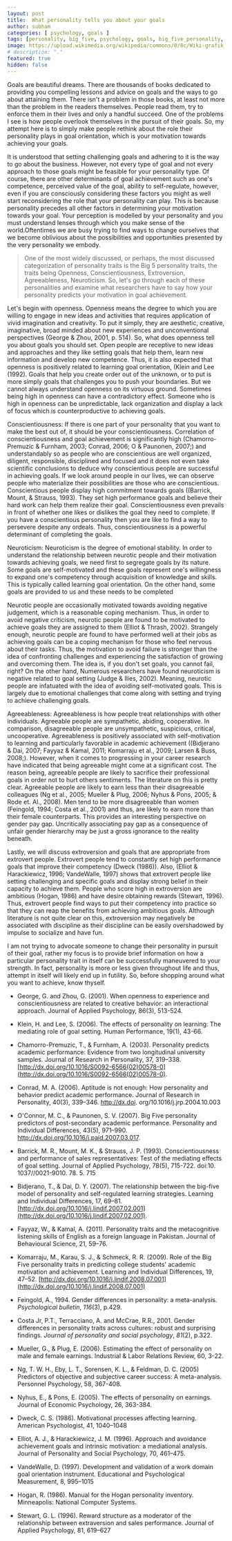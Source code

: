 ```yaml
---
layout: post
title:  What personality tells you about your goals
author: subham
categories: [ psychology, goals ]
tags: [personality, big_five, psychology, goals, big_five_personality, OCEAN Modal ]
image: https://upload.wikimedia.org/wikipedia/commons/0/0c/Wiki-grafik_peats-de_big_five_ENG.png
# description: "."
featured: true
hidden: false
---
```

Goals are beautiful dreams. There are thousands of books dedicated to providing you compelling lessons and advice on goals and the ways to go about attaining them. There isn&#39;t a problem in those books, at least not more than the problem in the readers themselves. People read them, try to enforce them in their lives and only a handful succeed. One of the problems I see is how people overlook themselves in the pursuit of their goals. So, my attempt here is to simply make people rethink about the role their personality plays in goal orientation, which is your motivation towards achieving your goals.

 It is understood that setting challenging goals and adhering to it is the way to go about the business. However, not every type of goal and not every approach to those goals might be feasible for your personality type. Of course, there are other determinants of goal achievement such as one&#39;s competence, perceived value of the goal, ability to self-regulate, however, even if you are consciously considering these factors you might as well start reconsidering the role that your personality can play. This is because personality precedes all other factors in determining your motivation towards your goal. Your perception is modelled by your personality and you must understand lenses through which you make sense of the world.Oftentimes we are busy trying to find ways to change ourselves that we become oblivious about the possibilities and opportunities presented by the very personality we embody.

> One of the most widely discussed, or perhaps, the most discussed categorization of personality traits is the Big 5 personality traits, the traits being Openness, Conscientiousness, Extroversion, Agreeableness, Neuroticism. So, let&#39;s go through each of these personalities and examine what researchers have to say how your personality predicts your motivation in goal achievement.

Let&#39;s begin with openness. Openness means the degree to which you are willing to engage in new ideas and activities that requires application of vivid imagination and creativity. To put it simply, they are aesthetic, creative, imaginative, broad minded about new experiences and unconventional perspectives (George &amp; Zhou, 2001, p. 514). So, what does openness tell you about goals you should set. Open people are receptive to new ideas and approaches and they like setting goals that help them, learn new information and develop new competence. Thus, it is also expected that openness is positively related to learning goal orientation, (Klein and Lee (1992). Goals that help you create order out of the unknown, or to put is more simply goals that challenges you to push your boundaries. But we cannot always understand openness on its virtuous ground. Sometimes being high in openness can have a contradictory effect. Someone who is high in openness can be unpredictable, lack organization and display a lack of focus which is counterproductive to achieving goals.

Conscientiousness: If there is one part of your personality that you want to make the best out of, it should be your conscientiousness. Correlation of conscientiousness and goal achievement is significantly high (Chamorro-Premuzic &amp; Furnham, 2003; Conrad, 2006; O &amp; Paunonen, 2007;) and understandably so as people who are conscientious are well organized, diligent, responsible, disciplined and focused and it does not even take scientific conclusions to deduce why conscientious people are successful in achieving goals. If we look around people in our lives, we can observe people who materialize their possibilities are those who are conscientious. Conscientious people display high commitment towards goals ((Barrick, Mount, &amp; Strauss, 1993). They set high performance goals and believe their hard work can help them realize their goal. Conscientiousness even prevails in front of whether one likes or dislikes the goal they need to complete. If you have a conscientious personality then you are like to find a way to persevere despite any ordeals. Thus, conscientiousness is a powerful determinant of completing the goals.

Neuroticism: Neuroticism is the degree of emotional stability. In order to understand the relationship between neurotic people and their motivation towards achieving goals, we need first to segregate goals by its nature. Some goals are self-motivated and these goals represent one&#39;s willingness to expand one&#39;s competency through acquisition of knowledge and skills. This is typically called learning goal orientation. On the other hand, some goals are provided to us and these needs to be completed

 Neurotic people are occasionally motivated towards avoiding negative judgement, which is a reasonable coping mechanism. Thus, in order to avoid negative criticism, neurotic people are found to be motivated to achieve goals they are assigned to them (Elliot &amp; Thrash, 2002). Strangely enough, neurotic people are found to have performed well at their jobs as achieving goals can be a coping mechanism for those who feel nervous about their tasks.  Thus, the motivation to avoid failure is stronger than the idea of confronting challenges and experiencing the satisfaction of growing and overcoming them.  The idea is, if you don&#39;t set goals, you cannot fail, right? On the other hand, Numerous researchers have found neuroticism is negative related to goal setting (Judge &amp; Ilies, 2002). Meaning, neurotic people are infatuated with the idea of avoiding self-motivated goals. This is largely due to emotional challenges that come along with setting and trying to achieve challenging goals.

Agreeableness: Agreeableness is how people treat relationships with other individuals. Agreeable people are sympathetic, abiding, cooperative. In comparison, disagreeable people are unsympathetic, suspicious, critical, uncooperative. Agreeableness is positively associated with self-motivation to learning and particularly favorable in academic achievement ((Bidjerano &amp; Dai, 2007; Fayyaz &amp; Kamal, 2011; Komarraju et al., 2009; Larsen &amp; Buss, 2008;). However, when it comes to progressing in your career research have indicated that being agreeable might come at a significant cost. The reason being, agreeable people are likely to sacrifice their professional goals in order not to hurt others sentiments. The literature on this is pretty clear. Agreeable people are likely to earn less than their disagreeable colleagues (Ng et al., 2005; Mueller &amp; Plug, 2006; Nyhus &amp; Pons, 2005; &amp; Rode et. Al., 2008). Men tend to be more disagreeable than women (Feingold, 1994; Costa et al., 2001) and thus, are likely to earn more than their female counterparts. This provides an interesting perspective on gender pay gap. Uncritically associating pay gap as a consequence of unfair gender hierarchy may be just a gross ignorance to the reality beneath.

Lastly, we will discuss extroversion and goals that are appropriate from extrovert people. Extrovert people tend to constantly set high performance goals that improve their competency (Dweck (1986)). Also, (Elliot &amp; Harackiewicz, 1996; VandeWalle, 1997) shows that extrovert people like setting challenging and specific goals and display strong belief in their capacity to achieve them. People who score high in extroversion are ambitious (Hogan, 1986) and have desire obtaining rewards (Stewart, 1996). Thus, extrovert people find ways to put their competency into practice so that they can reap the benefits from achieving ambitious goals. Although literature is not quite clear on this, extroversion may negatively be associated with discipline as their discipline can be easily overshadowed by impulse to socialize and have fun.

I am not trying to advocate someone to change their personality in pursuit of their goal, rather my focus is to provide brief information on how a particular personality trait in itself can be successfully maneuvered to your strength. In fact, personality is more or less given throughout life and thus, attempt in itself will likely end up in futility. So, before shopping around what you want to achieve, know thyself.

- George, G. and Zhou, G. (2001). When openness to experience and conscientiousness are related to creative behavior: an interactional approach. Journal of Applied Psychology, 86(3), 513-524.

- Klein, H. and Lee, S. (2006). The effects of personality on learning: The mediating role of goal setting. Human Performance, 19(1), 43-66.
- Chamorro-Premuzic, T., &amp; Furnham, A. (2003). Personality predicts academic performance: Evidence from two longitudinal university samples. Journal of Research in Personality, 37, 319–338. [http://dx.doi.org/10.1016/S0092-6566(02)00578-0](http://dx.doi.org/10.1016/S0092-6566(02)00578-0).
- Conrad, M. A. (2006). Aptitude is not enough: How personality and behavior predict academic performance. Journal of Research in Personality, 40(3), 339–346. http://dx.doi. org/10.1016/j.jrp.2004.10.003
- O&#39;Connor, M. C., &amp; Paunonen, S. V. (2007). Big Five personality predictors of post-secondary academic performance. Personality and Individual Differences, 43(5), 971–990. http://dx.doi.org/10.1016/j.paid.2007.03.017.
- Barrick, M. R., Mount, M. K., &amp; Strauss, J. P. (1993). Conscientiousness and performance of sales representatives: Test of the mediating effects of goal setting. Journal of Applied Psychology, 78(5), 715-722. doi:10. 1037//0021-9010. 78. 5. 715
- Bidjerano, T., &amp; Dai, D. Y. (2007). The relationship between the big-five model of personality and self-regulated learning strategies. Learning and Individual Differences, 17, 69–81. [http://dx.doi.org/10.1016/j.lindif.2007.02.001](http://dx.doi.org/10.1016/j.lindif.2007.02.001).
- Fayyaz, W., &amp; Kamal, A. (2011). Personality traits and the metacognitive listening skills of English as a foreign language in Pakistan. Journal of Behavioural Science, 21, 59–76.
- Komarraju, M., Karau, S. J., &amp; Schmeck, R. R. (2009). Role of the Big Five personality traits in predicting college students&#39; academic motivation and achievement. Learning and Individual Differences, 19, 47–52. [http://dx.doi.org/10.1016/j.lindif.2008.07.001](http://dx.doi.org/10.1016/j.lindif.2008.07.001)
- Feingold, A., 1994. Gender differences in personality: a meta-analysis. _Psychological bulletin_, _116_(3), p.429.
- Costa Jr, P.T., Terracciano, A. and McCrae, R.R., 2001. Gender differences in personality traits across cultures: robust and surprising findings. _Journal of personality and social psychology_, _81_(2), p.322.
- Mueller, G., &amp; Plug, E. (2006). Estimating the effect of personality on male and female earnings. Industrial &amp; Labor Relations Review, 60, 3-22.
- Ng, T. W. H., Eby, L. T., Sorensen, K. L., &amp; Feldman, D. C. (2005) Predictors of objective and subjective career success: A meta-analysis. Personnel Psychology, 58, 367-408.
- Nyhus, E., &amp; Pons, E. (2005). The effects of personality on earnings. Journal of Economic Psychology, 26, 363-384.
- Dweck, C. S. (1986). Motivational processes affecting learning. American Psychologist, 41, 1040–1048
- Elliot, A. J., &amp; Harackiewicz, J. M. (1996). Approach and avoidance achievement goals and intrinsic motivation: a mediational analysis. Journal of Personality and Social Psychology, 70, 461–475.
- VandeWalle, D. (1997). Development and validation of a work domain goal orientation instrument. Educational and Psychological Measurement, 8, 995–1015
- Hogan, R. (1986). Manual for the Hogan personality inventory. Minneapolis: National Computer Systems.
- Stewart, G. L. (1996). Reward structure as a moderator of the relationship between extraversion and sales performance. Journal of Applied Psychology, 81, 619–627